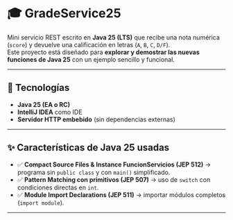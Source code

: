 # 🎓 GradeService25

Mini servicio REST escrito en **Java 25 (LTS)** que recibe una nota numérica (`score`) y devuelve una calificación en letras (`A`, `B`, `C`, `D/F`).  
Este proyecto está diseñado para **explorar y demostrar las nuevas funciones de Java 25** con un ejemplo sencillo y funcional.

---

## 🚀 Tecnologías
- **Java 25 (EA o RC)**
- **IntelliJ IDEA** como IDE
- **Servidor HTTP embebido** (sin dependencias externas)

---

## ✨ Características de Java 25 usadas
- ✅ **Compact Source Files & Instance FuncionServicios (JEP 512)** → programa sin `public class` y con `main()` simplificado.
- ✅ **Pattern Matching con primitivos (JEP 507)** → uso de `switch` con condiciones directas en `int`.
- ✅ **Module Import Declarations (JEP 511)** → importar módulos completos (`import module`).

---